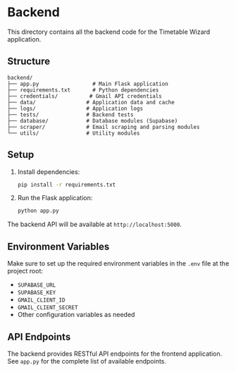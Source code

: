 # Backend

This directory contains all the backend code for the Timetable Wizard application.

## Structure

```
backend/
├── app.py                 # Main Flask application
├── requirements.txt       # Python dependencies
├── credentials/          # Gmail API credentials
├── data/                # Application data and cache
├── logs/                # Application logs
├── tests/               # Backend tests
├── database/            # Database modules (Supabase)
├── scraper/             # Email scraping and parsing modules
└── utils/               # Utility modules
```

## Setup

1. Install dependencies:
   ```bash
   pip install -r requirements.txt
   ```

2. Run the Flask application:
   ```bash
   python app.py
   ```

The backend API will be available at `http://localhost:5000`.

## Environment Variables

Make sure to set up the required environment variables in the `.env` file at the project root:

- `SUPABASE_URL`
- `SUPABASE_KEY`
- `GMAIL_CLIENT_ID`
- `GMAIL_CLIENT_SECRET`
- Other configuration variables as needed

## API Endpoints

The backend provides RESTful API endpoints for the frontend application. See `app.py` for the complete list of available endpoints.
